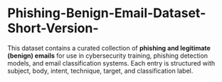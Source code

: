 # Phishing-Benign-Email-Dataset-Short-Version-
This dataset contains a curated collection of **phishing and legitimate (benign) emails** for use in cybersecurity training, phishing detection models, and email classification systems. Each entry is structured with subject, body, intent, technique, target, and classification label.
